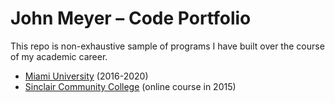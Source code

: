 [Miami-University]: 2016-2020%20Miami%20University
[Sinclair-Community-College]: 2015%20Sinclair%20Community%20College

# John Meyer – Code Portfolio

This repo is non-exhaustive sample of programs I have built
over the course of my academic career.

- [Miami University][Miami-University] (2016-2020)
- [Sinclair Community College][Sinclair-Community-College] (online course in 2015)
